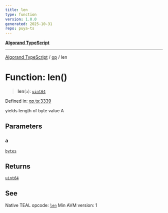 ```yaml
---
title: len
type: function
version: 1.0.0
generated: 2025-10-31
repo: puya-ts
---
```

[**Algorand TypeScript**](../../README.md)

***

[Algorand TypeScript](../../modules.md) / [op](../README.md) / len

# Function: len()

> **len**(`a`): [`uint64`](../../index/type-aliases/uint64.md)

Defined in: [op.ts:3339](https://github.com/algorandfoundation/puya-ts/blob/main/packages/algo-ts/src/op.ts#L3339)

yields length of byte value A

## Parameters

### a

[`bytes`](../../index/type-aliases/bytes.md)

## Returns

[`uint64`](../../index/type-aliases/uint64.md)

## See

Native TEAL opcode: [`len`](https://dev.algorand.co/reference/algorand-teal/opcodes#len)
Min AVM version: 1
